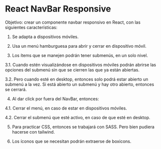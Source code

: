 # React NavBar Responsive

Objetivo: crear un componente navbar responsivo en React, con las siguientes características:

1. Se adapta a dispositivos móviles.

2. Usa un menú hamburguesa para abrir y cerrar en dispositivo móvil.

3. Los ítems que se manejen podrán tener submenús, en un solo nivel. 

3.1. Cuando estén visualizándose en dispositivos móviles podrán abrirse las opciones del submenú sin que se cierren las que ya están abiertas.

3.2. Pero cuando esté en desktop, entonces solo podrá estar abierto un submenú a la vez. Si está abierto un submenú y hay otro abierto, entonces se cerrará.

4. Al dar click por fuera del NavBar, entonces:

4.1. Cerrar el menú, en caso de estar en dispositivos móviles.

4.2. Cerrar el submenú que esté activo, en caso de que esté en desktop.

5. Para practicar CSS, entonces se trabajará con SASS. Pero bien pudiera hacerse con tailwind.

6. Los íconos que se necesitan podrán extraerse de boxicons.
